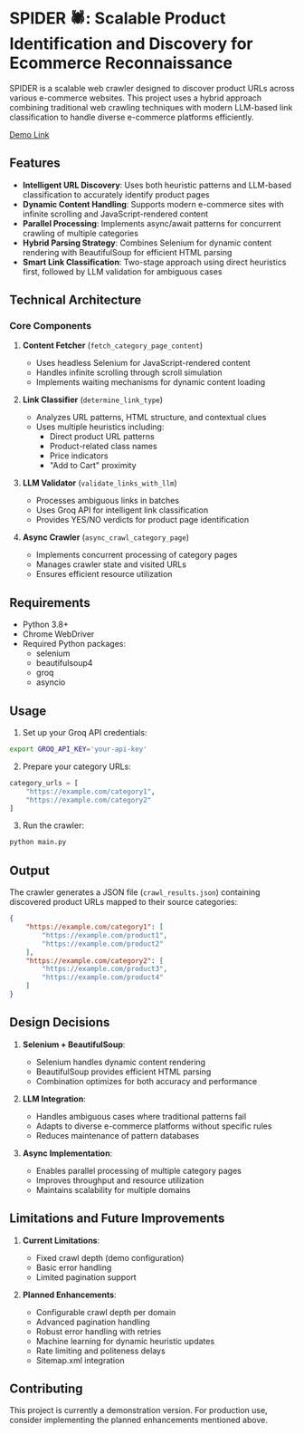 # SPIDER 🕷️: Scalable Product Identification and Discovery for Ecommerce Reconnaissance

SPIDER is a scalable web crawler designed to discover product URLs across various e-commerce websites. This project uses a hybrid approach combining traditional web crawling techniques with modern LLM-based link classification to handle diverse e-commerce platforms efficiently.

[Demo Link](placeholder)

## Features

- **Intelligent URL Discovery**: Uses both heuristic patterns and LLM-based classification to accurately identify product pages
- **Dynamic Content Handling**: Supports modern e-commerce sites with infinite scrolling and JavaScript-rendered content
- **Parallel Processing**: Implements async/await patterns for concurrent crawling of multiple categories
- **Hybrid Parsing Strategy**: Combines Selenium for dynamic content rendering with BeautifulSoup for efficient HTML parsing
- **Smart Link Classification**: Two-stage approach using direct heuristics first, followed by LLM validation for ambiguous cases

## Technical Architecture

### Core Components

1. **Content Fetcher** (`fetch_category_page_content`)
   - Uses headless Selenium for JavaScript-rendered content
   - Handles infinite scrolling through scroll simulation
   - Implements waiting mechanisms for dynamic content loading

2. **Link Classifier** (`determine_link_type`)
   - Analyzes URL patterns, HTML structure, and contextual clues
   - Uses multiple heuristics including:
     - Direct product URL patterns
     - Product-related class names
     - Price indicators
     - "Add to Cart" proximity

3. **LLM Validator** (`validate_links_with_llm`)
   - Processes ambiguous links in batches
   - Uses Groq API for intelligent link classification
   - Provides YES/NO verdicts for product page identification

4. **Async Crawler** (`async_crawl_category_page`)
   - Implements concurrent processing of category pages
   - Manages crawler state and visited URLs
   - Ensures efficient resource utilization

## Requirements

- Python 3.8+
- Chrome WebDriver
- Required Python packages:
  - selenium
  - beautifulsoup4
  - groq
  - asyncio

## Usage

1. Set up your Groq API credentials:
```bash
export GROQ_API_KEY='your-api-key'
```

2. Prepare your category URLs:
```python
category_urls = [
    "https://example.com/category1",
    "https://example.com/category2"
]
```

3. Run the crawler:
```bash
python main.py
```

## Output

The crawler generates a JSON file (`crawl_results.json`) containing discovered product URLs mapped to their source categories:

```json
{
    "https://example.com/category1": [
        "https://example.com/product1",
        "https://example.com/product2"
    ],
    "https://example.com/category2": [
        "https://example.com/product3",
        "https://example.com/product4"
    ]
}
```

## Design Decisions

1. **Selenium + BeautifulSoup**: 
   - Selenium handles dynamic content rendering
   - BeautifulSoup provides efficient HTML parsing
   - Combination optimizes for both accuracy and performance

2. **LLM Integration**:
   - Handles ambiguous cases where traditional patterns fail
   - Adapts to diverse e-commerce platforms without specific rules
   - Reduces maintenance of pattern databases

3. **Async Implementation**:
   - Enables parallel processing of multiple category pages
   - Improves throughput and resource utilization
   - Maintains scalability for multiple domains

## Limitations and Future Improvements

1. **Current Limitations**:
   - Fixed crawl depth (demo configuration)
   - Basic error handling
   - Limited pagination support

2. **Planned Enhancements**:
   - Configurable crawl depth per domain
   - Advanced pagination handling
   - Robust error handling with retries
   - Machine learning for dynamic heuristic updates
   - Rate limiting and politeness delays
   - Sitemap.xml integration

## Contributing

This project is currently a demonstration version. For production use, consider implementing the planned enhancements mentioned above.